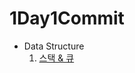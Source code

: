 # 1Day1Commit


- Data Structure
  1. [스택 & 큐](https://github.com/sinsincoccr/1Day1Commit/blob/main/Data%20Structure%20/%EC%8A%A4%ED%83%9D%20%26%20%ED%81%90)
